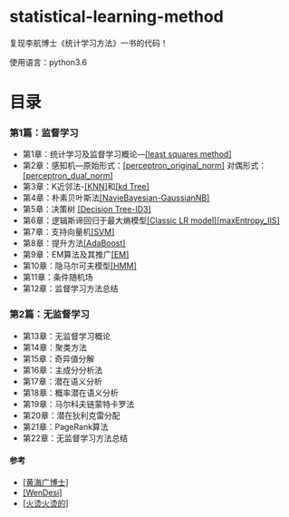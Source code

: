 # statistical-learning-method
复现李航博士《统计学习方法》一书的代码！

使用语言：python3.6

# 目录

### 第1篇：监督学习
- 第1章：统计学习及监督学习概论—[[least squares method]](https://github.com/QiujieDong/statistical-learning-method/blob/master/Chapter1_least_squares_method.ipynb)
- 第2章：感知机—原始形式：[[perceptron_original_norm]](https://github.com/QiujieDong/statistical-learning-method/blob/master/Chapter2/Chapter2_perceptron_original.ipynb)  对偶形式：[[perceptron_dual_norm]](https://github.com/QiujieDong/statistical-learning-method/blob/master/Chapter2/Chapter2_perceptron_dual.ipynb)
- 第3章：K近邻法-[[KNN]](https://github.com/QiujieDong/statistical-learning-method/blob/master/Chapter3/Chapter3_k-NN.ipynb)和[[kd Tree]](https://github.com/QiujieDong/statistical-learning-method/blob/master/Chapter3/Chapter3_kdTree.ipynb)
- 第4章：朴素贝叶斯法[[NavieBayesian-GaussianNB]](https://github.com/QiujieDong/statistical-learning-method/blob/master/Chapter4_NaiveBayesian_GaussianNB.ipynb)
- 第5章：决策树 [[Decision Tree-ID3]](https://github.com/QiujieDong/statistical-learning-method/tree/master/Chapter5)
- 第6章：逻辑斯谛回归于最大熵模型[[Classic LR model]](https://github.com/QiujieDong/statistical-learning-method/blob/master/Chapter6/Chapter6_logisticRegression.ipynb)[[maxEntropy_IIS]](https://github.com/QiujieDong/statistical-learning-method/blob/master/Chapter6/Chapter6_maxEntropy_IIS.ipynb)
- 第7章：支持向量机[[SVM]](https://github.com/QiujieDong/statistical-learning-method/blob/master/Chapter7_supportVectorMachine.ipynb)
- 第8章：提升方法[[AdaBoost]](https://github.com/QiujieDong/statistical-learning-method/blob/master/Chapter8_AdaBoost.ipynb)
- 第9章：EM算法及其推广[[EM]](https://github.com/QiujieDong/statistical-learning-method/blob/master/Chapter9_EM.ipynb)
- 第10章：隐马尔可夫模型[[HMM]](https://github.com/QiujieDong/statistical-learning-method/blob/master/Chapter10_HMM.ipynb)
- 第11章：条件随机场
- 第12章：监督学习方法总结

### 第2篇：无监督学习
- 第13章：无监督学习概论
- 第14章：聚类方法
- 第15章：奇异值分解
- 第16章：主成分分析法
- 第17章：潜在语义分析
- 第18章：概率潜在语义分析
- 第19章：马尔科夫链蒙特卡罗法
- 第20章：潜在狄利克雷分配
- 第21章：PageRank算法
- 第22章：无监督学习方法总结


#### 参考
- [[黄海广博士]](https://github.com/fengdu78/lihang-code)
- [[WenDesi]](https://github.com/WenDesi/lihang_book_algorithm)
- [[火烫火烫的]](https://blog.csdn.net/tudaodiaozhale)
